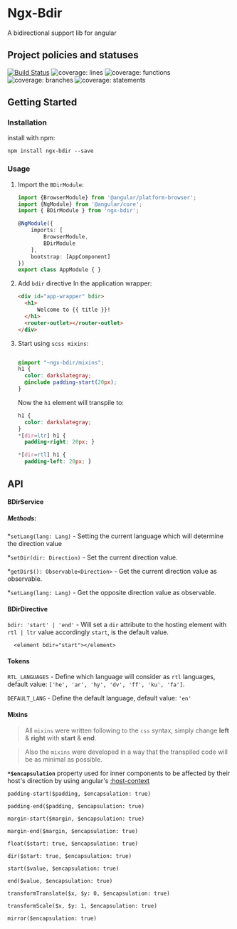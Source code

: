 # Ngx-Bdir
A bidirectional support lib for angular

## Project policies and statuses
[![Build Status](https://travis-ci.org/10bis/ngx-bdir.svg?branch=master)](https://travis-ci.org/10bis/ngx-bdir)
![coverage: lines](./coverage/badge-lines.svg)
![coverage: functions](./coverage/badge-functions.svg)
![coverage: branches](./coverage/badge-branches.svg)
![coverage: statements](./coverage/badge-statements.svg)
 
## Getting Started

### Installation

install with npm:

```npm install ngx-bdir --save```

### Usage

1. Import the `BDirModule`:

    ```ts
    import {BrowserModule} from '@angular/platform-browser';
    import {NgModule} from '@angular/core';
    import { BDirModule } from 'ngx-bdir';
    
    @NgModule({
        imports: [
            BrowserModule,
            BDirModule
        ],
        bootstrap: [AppComponent]
    })
    export class AppModule { }
    ```

2.  Add `bdir` directive In the application wrapper:

    ```html
    <div id="app-wrapper" bdir> 
      <h1>
          Welcome to {{ title }}!
      </h1>
      <router-outlet></router-outlet>
    </div>
    ```

3.  Start using `scss mixins`:
    ```scss

    @import "~ngx-bdir/mixins";
    h1 {
      color: darkslategray;
      @include padding-start(20px);
    }
    ```

    Now the `h1` element will transpile to:
    
    ```scss
    h1 {
      color: darkslategray;
    }
    *[dir=ltr] h1 {
      padding-right: 20px; }
    
    *[dir=rtl] h1 {
      padding-left: 20px; }
    ```

## API

#### BDirService
##### Methods:
*`setLang(lang: Lang)` - Setting the current language which will determine the direction value

*`setDir(dir: Direction)` - Set the current direction value.

*`getDir$(): Observable<Direction>` - Get the current direction value as observable.

*`setLang(lang: Lang)` - Get the opposite direction value as observable.

#### BDirDirective
`bdir: 'start' | 'end'` - Will set a `dir` attribute to the hosting element with `rtl | ltr` value accordingly `start`, is the default value.
```angular2html
  <element bdir="start"></element>
```

#### Tokens
`RTL_LANGUAGES` - Define which language will consider as `rtl` languages, default value: `['he', 'ar', 'hy', 'dv', 'ff', 'ku', 'fa']`.

`DEFAULT_LANG` - Define the default language, default value: `'en'`


#### Mixins
>All `mixins` were written following to the `css` syntax, simply change **left** & **right** with **start** & **end**.

>Also the `mixins` were developed in a way that the transpiled code will be as minimal as possible.

**`*$encapsulation`** property used for inner components to be affected by their host's direction by using angular's [:host-context](https://angular.io/guide/component-styles#host-context)

`padding-start($padding, $encapsulation: true)`

`padding-end($padding, $encapsulation: true)`

`margin-start($margin, $encapsulation: true)`

`margin-end($margin, $encapsulation: true)`

`float($start: true, $encapsulation: true)`

`dir($start: true, $encapsulation: true)`

`start($value, $encapsulation: true)`

`end($value, $encapsulation: true)`

`transformTranslate($x, $y: 0, $encapsulation: true)`

`transformScale($x, $y: 1, $encapsulation: true)`

`mirror($encapsulation: true)`
